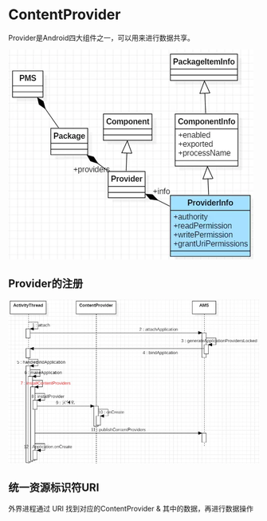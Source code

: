 # ContentProvider

Provider是Android四大组件之一，可以用来进行数据共享。

![Provider类图](images/Provider.webp)

## Provider的注册

![Provider注册](images/ProviderInit.webp)



## 统一资源标识符URI

外界进程通过 URI 找到对应的ContentProvider & 其中的数据，再进行数据操作
